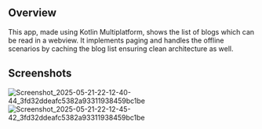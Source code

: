 ## Overview
This app, made using Kotlin Multiplatform, shows the list of blogs which can be read in a webview. It implements paging and handles the offline scenarios by caching the blog list ensuring clean architecture as well.

## Screenshots
![Screenshot_2025-05-21-22-12-40-44_3fd32ddeafc5382a93311938459bc1be](https://github.com/user-attachments/assets/2c6d9319-1faa-4634-a348-48f7eb4d184c)
![Screenshot_2025-05-21-22-12-45-42_3fd32ddeafc5382a93311938459bc1be](https://github.com/user-attachments/assets/1e1c33d4-c305-4e5d-aceb-6e98e7e84f32)
